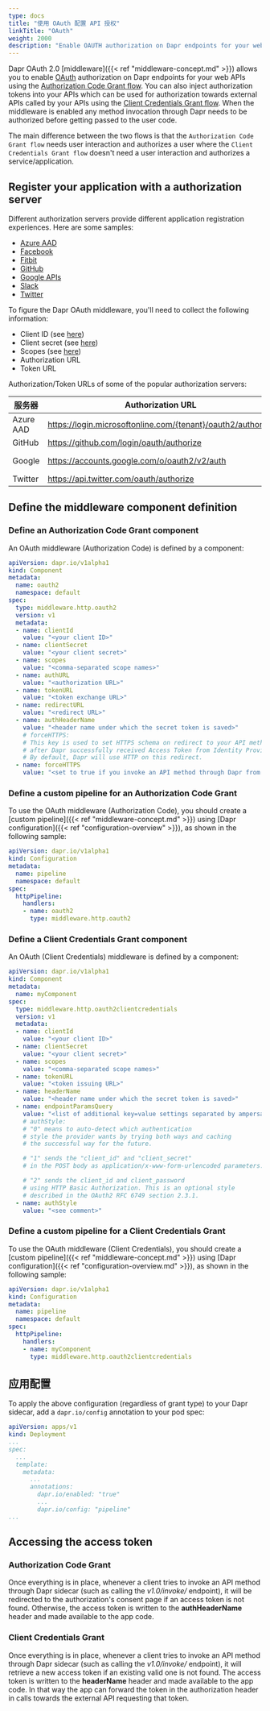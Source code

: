 ```yaml
---
type: docs
title: "使用 OAuth 配置 API 授权"
linkTitle: "OAuth"
weight: 2000
description: "Enable OAUTH authorization on Dapr endpoints for your web APIs"
---
```


Dapr OAuth 2.0 [middleware]({{< ref "middleware-concept.md" >}}) allows you to enable [OAuth](https://oauth.net/2/) authorization on Dapr endpoints for your web APIs using the [Authorization Code Grant flow](https://tools.ietf.org/html/rfc6749#section-4.1). You can also inject authorization tokens into your APIs which can be used for authorization towards external APIs called by your APIs using the [Client Credentials Grant flow](https://tools.ietf.org/html/rfc6749#section-4.4). When the middleware is enabled any method invocation through Dapr needs to be authorized before getting passed to the user code.

The main difference between the two flows is that the `Authorization Code Grant flow` needs user interaction and authorizes a user where the `Client Credentials Grant flow` doesn't need a user interaction and authorizes a service/application.

## Register your application with a authorization server

Different authorization servers provide different application registration experiences. Here are some samples:

* [Azure AAD](https://docs.microsoft.com/en-us/azure/active-directory/develop/v1-protocols-oauth-code)
* [Facebook](https://developers.facebook.com/apps)
* [Fitbit](https://dev.fitbit.com/build/reference/web-api/oauth2/)
* [GitHub](https://developer.github.com/apps/building-oauth-apps/creating-an-oauth-app/)
* [Google APIs](https://console.developers.google.com/apis/credentials/consen)
* [Slack](https://api.slack.com/docs/oauth)
* [Twitter](http://apps.twitter.com/)

To figure the Dapr OAuth middleware, you'll need to collect the following information:

* Client ID (see [here](https://www.oauth.com/oauth2-servers/client-registration/client-id-secret/))
* Client secret (see [here](https://www.oauth.com/oauth2-servers/client-registration/client-id-secret/))
* Scopes (see [here](https://oauth.net/2/scope/))
* Authorization URL
* Token URL

Authorization/Token URLs of some of the popular authorization servers:

| 服务器       | Authorization URL                                             | Token URL                                                                                 |
| --------- | ------------------------------------------------------------- | ----------------------------------------------------------------------------------------- |
| Azure AAD | <https://login.microsoftonline.com/{tenant}/oauth2/authorize> | <https://login.microsoftonline.com/{tenant}/oauth2/token>                                 |
| GitHub    | <https://github.com/login/oauth/authorize>                    | <https://github.com/login/oauth/access_token>                                             |
| Google    | <https://accounts.google.com/o/oauth2/v2/auth>                | <https://accounts.google.com/o/oauth2/token> <https://www.googleapis.com/oauth2/v4/token> |
| Twitter   | <https://api.twitter.com/oauth/authorize>                     | <https://api.twitter.com/oauth2/token>                                                    |

## Define the middleware component definition

### Define an Authorization Code Grant component

An OAuth middleware (Authorization Code) is defined by a component:

```yaml
apiVersion: dapr.io/v1alpha1
kind: Component
metadata:
  name: oauth2
  namespace: default
spec:
  type: middleware.http.oauth2
  version: v1
  metadata:
  - name: clientId
    value: "<your client ID>"
  - name: clientSecret
    value: "<your client secret>"
  - name: scopes
    value: "<comma-separated scope names>"
  - name: authURL
    value: "<authorization URL>"
  - name: tokenURL
    value: "<token exchange URL>"
  - name: redirectURL
    value: "<redirect URL>"
  - name: authHeaderName
    value: "<header name under which the secret token is saved>"
    # forceHTTPS:
    # This key is used to set HTTPS schema on redirect to your API method 
    # after Dapr successfully received Access Token from Identity Provider. 
    # By default, Dapr will use HTTP on this redirect.
  - name: forceHTTPS
    value: "<set to true if you invoke an API method through Dapr from https origin>"
```

### Define a custom pipeline for an Authorization Code Grant

To use the OAuth middleware (Authorization Code), you should create a [custom pipeline]({{< ref "middleware-concept.md" >}}) using [Dapr configuration]({{< ref "configuration-overview" >}}), as shown in the following sample:

```yaml
apiVersion: dapr.io/v1alpha1
kind: Configuration
metadata:
  name: pipeline
  namespace: default
spec:
  httpPipeline:
    handlers:
    - name: oauth2
      type: middleware.http.oauth2
```

### Define a Client Credentials Grant component

An OAuth (Client Credentials) middleware is defined by a component:

```yaml
apiVersion: dapr.io/v1alpha1
kind: Component
metadata:
  name: myComponent
spec:
  type: middleware.http.oauth2clientcredentials
  version: v1
  metadata:
  - name: clientId
    value: "<your client ID>"
  - name: clientSecret
    value: "<your client secret>"
  - name: scopes
    value: "<comma-separated scope names>"
  - name: tokenURL
    value: "<token issuing URL>"
  - name: headerName
    value: "<header name under which the secret token is saved>"
  - name: endpointParamsQuery
    value: "<list of additional key=value settings separated by ampersands or semicolons forwarded to the token issuing service>"
    # authStyle:
    # "0" means to auto-detect which authentication
    # style the provider wants by trying both ways and caching
    # the successful way for the future.

    # "1" sends the "client_id" and "client_secret"
    # in the POST body as application/x-www-form-urlencoded parameters.

    # "2" sends the client_id and client_password
    # using HTTP Basic Authorization. This is an optional style
    # described in the OAuth2 RFC 6749 section 2.3.1.
  - name: authStyle
    value: "<see comment>"
```

### Define a custom pipeline for a Client Credentials Grant

To use the OAuth middleware (Client Credentials), you should create a [custom pipeline]({{< ref "middleware-concept.md" >}}) using [Dapr configuration]({{< ref "configuration-overview.md" >}}), as shown in the following sample:

```yaml
apiVersion: dapr.io/v1alpha1
kind: Configuration
metadata:
  name: pipeline
  namespace: default
spec:
  httpPipeline:
    handlers:
    - name: myComponent
      type: middleware.http.oauth2clientcredentials
```

## 应用配置

To apply the above configuration (regardless of grant type) to your Dapr sidecar, add a `dapr.io/config` annotation to your pod spec:

```yaml
apiVersion: apps/v1
kind: Deployment
...
spec:
  ...
  template:
    metadata:
      ...
      annotations:
        dapr.io/enabled: "true"
        ...
        dapr.io/config: "pipeline"
...
```

## Accessing the access token

### Authorization Code Grant

Once everything is in place, whenever a client tries to invoke an API method through Dapr sidecar (such as calling the *v1.0/invoke/* endpoint), it will be redirected to the authorization's consent page if an access token is not found. Otherwise, the access token is written to the **authHeaderName** header and made available to the app code.

### Client Credentials Grant

Once everything is in place, whenever a client tries to invoke an API method through Dapr sidecar (such as calling the *v1.0/invoke/* endpoint), it will retrieve a new access token if an existing valid one is not found. The access token is written to the **headerName** header and made available to the app code. In that way the app can forward the token in the authorization header in calls towards the external API requesting that token.
